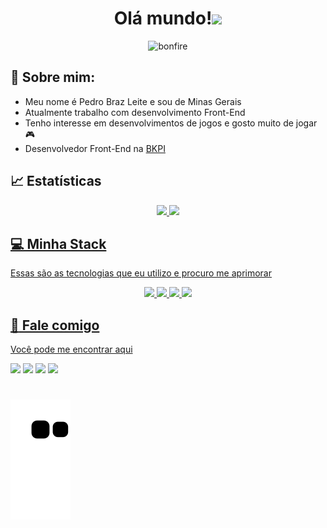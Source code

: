 <h1 align='center'>Olá mundo!<img src="https://media.giphy.com/media/hvRJCLFzcasrR4ia7z/giphy.gif" width="30px"></h1>

<div align='center'>
    
  ![bonfire](https://user-images.githubusercontent.com/50267170/161887790-ac9e88f5-b9b5-47e5-88e9-73749af4732d.gif)
  
</div>


## 🙍‍ Sobre mim:

- Meu nome é Pedro Braz Leite e sou de Minas Gerais
- Atualmente trabalho com desenvolvimento Front-End
- Tenho interesse em desenvolvimentos de jogos e gosto muito de jogar 🎮
- Desenvolvedor Front-End na [BKPI](https://www.bkpi.io)

## 📈 Estatísticas

<div align="center">
  <a href="https://github.com/PedroBrazLeite">
  <img height="180em" src="https://github-readme-stats.vercel.app/api/top-langs/?username=PedroBrazLeite&layout=compact&langs_count=7&theme=react&hide_border=true"/>
  <img height="180em" src="https://github-readme-stats.vercel.app/api?username=PedroBrazLeite&show_icons=true&theme=react&include_all_commits=true&count_private=true&hide_border=true"/>
</div>

  ## 💻 Minha Stack
 Essas são as tecnologias que eu utilizo e procuro me aprimorar

<div align="center">
 <img src="https://media3.giphy.com/media/ln7z2eWriiQAllfVcn/200w.webp" width="100">      
 <img src="https://i.giphy.com/media/eNAsjO55tPbgaor7ma/200w.webp" width="100">      
 <img src="https://i.giphy.com/media/KzJkzjggfGN5Py6nkT/200.webp" width="100">      
 <img src="https://i.giphy.com/media/IdyAQJVN2kVPNUrojM/200.webp" width="100">      
</div>

 ## :speech_balloon: Fale comigo
  
Você pode me encontrar aqui
  
<div> 
    <a href="https://twitter.com/pedrobrazleite" target="_blank"><img src="https://img.shields.io/badge/Twitter-2CA5E0?style=for-the-badge&logo=twitter&logoColor=white" target="_blank"></a> 
  <a href="https://www.instagram.com/pedrobrazleite" target="_blank"><img src="https://img.shields.io/badge/-Instagram-%23E4405F?style=for-the-badge&logo=instagram&logoColor=white" target="_blank"></a>
  <a href = "mailto:pedrobrazleite@gmail.com"><img src="https://img.shields.io/badge/-Gmail-%23333?style=for-the-badge&logo=gmail&logoColor=white" target="_blank"></a>
  <a href="https://www.linkedin.com/in/pedro-leite-9348ab192" target="_blank"><img src="https://img.shields.io/badge/-LinkedIn-%230077B5?style=for-the-badge&logo=linkedin&logoColor=white" target="_blank"></a> 
</div>
  
  #
  
  ![Snake animation](https://github.com/PedroBrazLeite/PedroBrazLeite/blob/output/github-contribution-grid-snake.svg)
